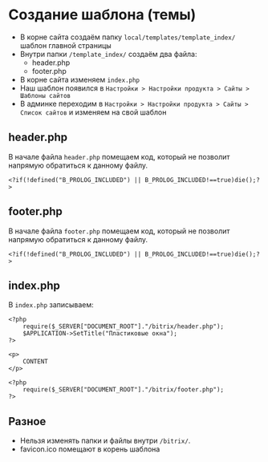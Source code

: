 # Создание шаблона (темы)
- В корне сайта создаём папку `local/templates/template_index/` шаблон главной страницы
- Внутри папки `/template_index/` создаём два файла:
    - header.php
    - footer.php
- В корне сайта изменяем `index.php`
- Наш шаблон появился в `Настройки > Настройки продукта > Сайты > Шаблоны сайтов`
- В админке переходим в `Настройки > Настройки продукта > Сайты > Список сайтов` и изменяем на свой шаблон

## header.php
В начале файла `header.php` помещаем код, который не позволит напрямую обратиться к данному файлу.

    <?if(!defined("B_PROLOG_INCLUDED") || B_PROLOG_INCLUDED!==true)die();?>

## footer.php
В начале файла `footer.php` помещаем код, который не позволит напрямую обратиться к данному файлу.

    <?if(!defined("B_PROLOG_INCLUDED") || B_PROLOG_INCLUDED!==true)die();?>

## index.php
В `index.php` записываем:

    <?php
        require($_SERVER["DOCUMENT_ROOT"]."/bitrix/header.php");
        $APPLICATION->SetTitle("Пластиковые окна");
    ?>

    <p>
        CONTENT
    </p>

    <?php
        require($_SERVER["DOCUMENT_ROOT"]."/bitrix/footer.php");
    ?>

## Разное
- Нельзя изменять папки и файлы внутри `/bitrix/`.
- favicon.ico помещают в корень шаблона